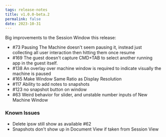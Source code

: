 ```yaml
---
tags: release-notes
title: v1.0.0-beta.2
permalink: false
date: 2023-10-31
---
```


Big improvements to the Session Window this release:

- #73	Pausing The Machine doesn't seem pausing it, instead just collecting all user interaction then hitting them once resume
- #169	The guest doesn't capture CMD+TAB to select another running app in the guest itself.
- #138	An overlay over machine window is required to indicate visually the machine is paused
- #165	Make Window Same Ratio as Display Resolution
- #117	Ability to add notes to snapshots
- #123	no snapshot button on window
- #63	Weird behavior for slider, and unstable number inputs of New Machine Window

### Known Issues

- Delete ipsw still show as available #62
- Snapshots don't show up in Document View if taken from Session View

